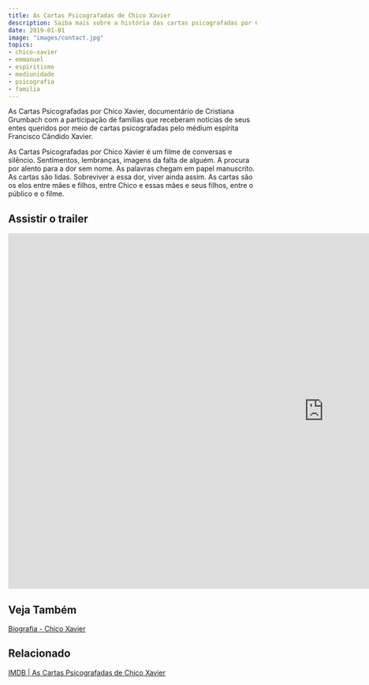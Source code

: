 ```yaml
---
title: As Cartas Psicografadas de Chico Xavier 
description: Saiba mais sobre a história das cartas psicografadas por Chico Xavier que mudaram a vida de milhares de famílias.
date: 2019-01-01
image: "images/contact.jpg"
topics: 
- chico-xavier
- emmanuel
- espiritismo
- mediunidade
- psicografia
- familia
---
```


As Cartas Psicografadas por Chico Xavier, documentário de Cristiana Grumbach com
a participação de famílias que receberam notícias de seus entes queridos por
meio de cartas psicografadas pelo médium espírita Francisco Cândido Xavier.

As Cartas Psicografadas por Chico Xavier é um filme de conversas e silêncio.
Sentimentos, lembranças, imagens da falta de alguém. A procura por alento para a
dor sem nome. As palavras chegam em papel manuscrito.  As cartas são lidas.
Sobreviver a essa dor, viver ainda assim. As cartas são os elos entre mães e
filhos, entre Chico e essas mães e seus filhos, entre o público e o filme.

## Assistir o trailer
<iframe width="1280" height="720" src="https://www.youtube.com/watch?v=3KjRtmOBk90" frameborder="0" allow="accelerometer; autoplay; encrypted-media; gyroscope; picture-in-picture" allowfullscreen></iframe>

## Veja Também
[Biografia - Chico Xavier](/bio/chico-xavier)  

## Relacionado
[IMDB | As Cartas Psicografadas de Chico Xavier](https://www.imdb.com/title/tt2160085/)
